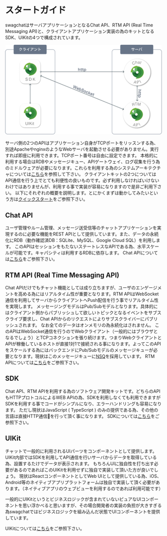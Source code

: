 # スタートガイド

swagchatはサーバアプリケーションとなるChat API、RTM API (Real Time Messaging API)と、クライアントアプリケーション実装の為のキットとなるSDK、UIKitの4つで構成されています。

![swagchat構成](img/start-guide-architecture.png "swagchat構成")

サーバ側の2つのAPIはアプリケーション自身がTCPポートをリッスンする為、別途ApacheやnginxのようなWebサーバを起動させる必要がありません。実行すれば即座に利用できます。TCPポート番号は自由に設定できます。
本格的に利用する場合はRDBやメッセージキュー、APIゲートウェイ、ログ収集を行う為のミドルウェアが必要になります。これらを利用する為のシステムアーキテクチャについては[こちら](architecture.md)を参照して下さい。
クライアントキットの2つについてはAPI通信を行う上でとても利便性の良いものです。必ず利用しなければいけないわけではありませんが、利用する事で実装が容易になりますので是非ご利用下さい。
以下にそれぞれの概要を説明します。とにかくまずは動かしてみたいという方は[クイックスタート]()をご参照下さい。

## Chat API

ユーザ管理やルーム管理、メッセージ送受信等のチャットアプリケーションを実現するのに必要な機能をREST APIとして提供しています。また、データの永続化にRDB（動作確認済DB：SQLite、MySQL、Google Cloud SQL）を利用します。
このAPIはセッションをもたないステートレスなAPIである為、水平スケールが可能です。キャパシティは利用するRDBに依存します。
Chat APIについては[こちら](chat-api/README.md)をご参照下さい。

## RTM API (Real Time Messaging API)

Chat APIだけでもチャット機能としては成り立ちますが、ユーザのエンゲージメントを高める為にはリアルタイム性が重要となります。RTM APIはWebSocket通信を利用してサーバからクライアントへPush配信を行う事でリアルタイム性を実現します。
メッセージングモデルはPub/Subモデルとなります。具体的にはクライアント側からパブリッシュして欲しいトピックとなるイベントをサブスクライブ要求し、Chat APIからのリクエストによりサブスクライバーにパブリッシュされます。
なお全てのデータはオンメモリの為永続化はされません。
このAPIはWebSocket通信を行うのでWebクライアント（一般的にはブラウザとなるでしょう）とTCPコネクションを張り続けます。つまりWebクライアントとAPIが稼働しているホストが直接1対1で接続される事になります。よってこのAPIをスケールする為にはバックエンドにPub/Subモデルのメッセージキューが必要となります。現状はこのメッセージキューに[NSQ](http://nsq.io/)を採用しています。
RTM APIについては[こちら](rtm-api/README.md)をご参照下さい。

## SDK

Chat API、RTM APIを利用する為のソフトウェア開発キットです。どちらのAPIもHTTPプロトコルによるWEB APIの為、SDKを利用しなくても利用できますがSDKを利用する事でコードがシンプルになり、エラーハンドリングも容易になります。
ただし現状はJavaScript ( TypeScript ) のみの提供である為、その他の言語は直接HTTP通信を行って頂く事になります。
SDKについては[こちら](sdk/README.md)をご参照下さい。


## UIKit

チャットで一般的に利用されるUIパーツをコンポーネントとして提供します。
UIKit内部ではSDKを利用してAPI通信を行いサーバからデータを取得している為、設置するたけでデータが表示されます。
もちろんUIに独自性を打ち出す必要があるのであればこのUIKitを利用せずに独自で実装して頂いた方が良いでしょう。
現状はReactコンポーネントとしてWeb UIとして提供している為、iOS、Android等のネイティブアプリプラットフォームは独自で実装して頂く必要があります。（ネイティブアプリのウェブビューを利用するのであれば利用可能です）

一般的にUIKitというとビジネスロジックが含まれていないピュアなUIコンポーネントを思い浮かべると思いますが、その場合開発者の実装の負担が大きすぎる為swagchatではビジネスロジックを組み込んだ状態でUIコンポーネントを提供しています。

UIKitについては[こちら](uikit/README.md)をご参照下さい。
